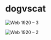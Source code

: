 # dogvscat
![Web 1920 – 3](https://user-images.githubusercontent.com/52890172/106824667-5175f080-6651-11eb-9112-d044641ef64c.png)

![Web 1920 – 2](https://user-images.githubusercontent.com/52890172/106824664-4de26980-6651-11eb-87b5-7c2a2d07ef08.png)
